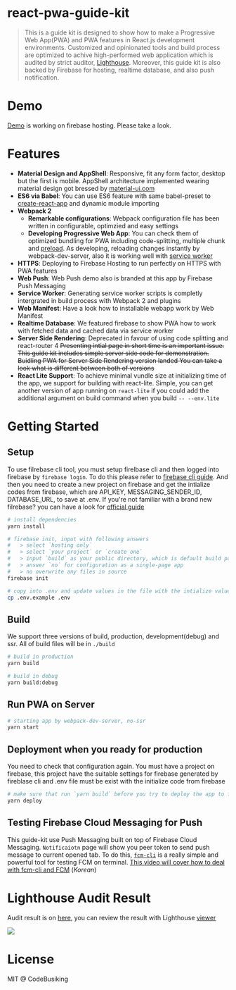 # react-pwa-guide-kit

> This is a guide kit is designed to show how to make a Progressive Web App(PWA) and PWA features in React.js development environments. Customized and opinionated tools and build process are optimized to achive high-performed web application which is audited by strict auditor, [Lighthouse](https://github.com/GoogleChrome/lighthouse). Moreover, this guide kit is also backed by Firebase for hosting, realtime database, and also push notification.

# Demo

[Demo](https://react-pwa-hello-world.firebaseapp.com/#/) is working on firebase hosting. Please take a look.

# Features

- **Material Design and AppShell**: Responsive, fit any form factor, desktop but the first is mobile. AppShell architecture implemented wearing material design got bressed by [material-ui.com](https://material-ui.com)
- **ES6 via Babel**: You can use ES6 feature with same babel-preset to [create-react-app](https://github.com/facebookincubator/create-react-app) and dynamic module importing
- **Webpack 2**
  - **Remarkable configurations**: Webpack configuration file has been written in configurable, optimzied and easy settings
  - **Developing Progressive Web App**: You can check them of optimized bundling for PWA including code-splitting, multiple chunk and [preload](https://www.npmjs.com/package/preload-webpack-plugin). As developing, reloading changes instantly by webpack-dev-server, also it is working well with [service worker](https://github.com/ragingwind/sw-precache-webpack-dev-plugin)
- **HTTPS**: Deploying to Firebase Hosting to run perfectly on HTTPS with PWA features
- **Web Push**: Web Push demo also is branded at this app by Firebase Push Messaging
- **Service Worker**: Generating service worker scripts is completly intergrated in build process with Webpack 2 and plugins
- **Web Manifest**: Have a look how to installable webapp work by Web Manifest
- **Realtime Database**: We featured firebase to show PWA how to work with fetched data and cached data via service worker
- **Server Side Rendering**: Deprecated in favour of using code splitting and react-router 4 ~~Presenting intial page in short time is an important issue. This guide kit includes
simple server side code for demonstration. Buidling PWA for Server Side Rendering version landed You can take a look what is different between both of versions~~
- **React Lite Support**: To achieve minimal vundle size at initializing time of the app, we support for building with react-lite. Simple, you can get another version of app running on `react-lite` if you could add the additional argument on build command when you build `-- --env.lite`

# Getting Started

## Setup

To use filrebase cli tool, you must setup firelbase cli and then logged into firebase by `firebase login`. To do this please refer to [firebase cli guide](https://firebase.google.com/docs/cli/). And then you need to create a new project on firebase and get the intialize codes from firebase, which are API_KEY, MESSAGING_SENDER_ID, DATABASE_URL, to save at .env. If you're not familiar with a brand new filrebase? you can have a look for [official guide](https://firebase.google.com/docs/web/setup)

```sh
# install dependencies
yarn install

# firebase init, input with following answers
#   > select `hosting only`
#   > select `your project` or `create one`
#   > input `build` as your public directory, which is default build path
#   > answer `no` for configuration as a single-page app
#   > no overwrite any files in source
firebase init

# copy into .env and update values in the file with the intialize value you get from firebase in compliance with loading env as you build
cp .env.example .env
```

## Build

We support three versions of build, production, development(debug) and ssr. All of build files will be in `./build`

```sh
# build in production
yarn build

# build in debug
yarn build:debug
```

## Run PWA on Server

```sh
# starting app by webpack-dev-server, no-ssr
yarn start
```

## Deployment when you ready for production

You need to check that configuration again. You must have a project on firebase, this project have the suitable settings for firebase generated by fireblase cli and .env file must be exist with the initialize code from firebase

```sh
# make sure that run `yarn build` before you try to deploy the app to firebase
yarn deploy
```

## Testing Firebase Cloud Messaging for Push

This guide-kit use Push Messaging built on top of Firebase Cloud Messaging. `Notificaiotn` page will show you peer token to send push message to current opened tab. To do this, [`fcm-cli`](https://github.com/ragingwind/fcm-cli) is a really simple and powerful tool for testing FCM on terminal. [This video will cover how to deal with fcm-cli and FCM](https://goo.gl/Jx4poC) (*Korean*)

# Lighthouse Audit Result

Audit result is on [here](https://goo.gl/2ur4rl), you can review the result with Lighthouse [viewer](https://googlechrome.github.io/lighthouse/viewer/)

![](https://cloud.githubusercontent.com/assets/124117/23695353/0fa9face-0422-11e7-89a1-da7d33e17855.png)

# License

MIT @ CodeBusiking
